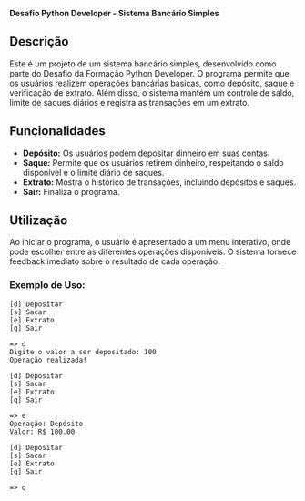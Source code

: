 **Desafio Python Developer - Sistema Bancário Simples**

## Descrição

Este é um projeto de um sistema bancário simples, desenvolvido como parte do Desafio da Formação Python Developer. O programa permite que os usuários realizem operações bancárias básicas, como depósito, saque e verificação de extrato. Além disso, o sistema mantém um controle de saldo, limite de saques diários e registra as transações em um extrato.

## Funcionalidades

- **Depósito:** Os usuários podem depositar dinheiro em suas contas.
- **Saque:** Permite que os usuários retirem dinheiro, respeitando o saldo disponível e o limite diário de saques.
- **Extrato:** Mostra o histórico de transações, incluindo depósitos e saques.
- **Sair:** Finaliza o programa.

## Utilização

Ao iniciar o programa, o usuário é apresentado a um menu interativo, onde pode escolher entre as diferentes operações disponíveis. O sistema fornece feedback imediato sobre o resultado de cada operação.

### Exemplo de Uso:

```plaintext
[d] Depositar
[s] Sacar
[e] Extrato
[q] Sair

=> d
Digite o valor a ser depositado: 100
Operação realizada!

[d] Depositar
[s] Sacar
[e] Extrato
[q] Sair

=> e
Operação: Depósito
Valor: R$ 100.00

[d] Depositar
[s] Sacar
[e] Extrato
[q] Sair

=> q
